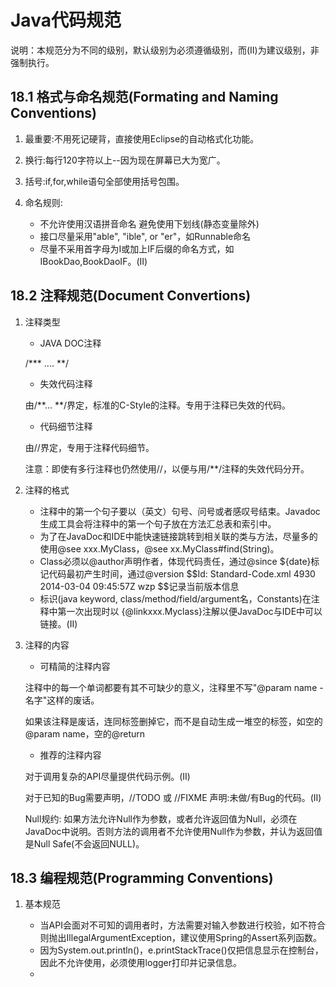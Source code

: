 # Java代码规范

说明：本规范分为不同的级别，默认级别为必须遵循级别，而(II)为建议级别，非强制执行。

## 18.1 格式与命名规范(Formating and Naming Conventions)

1. 最重要:不用死记硬背，直接使用Eclipse的自动格式化功能。
2. 换行:每行120字符以上--因为现在屏幕已大为宽广。
3. 括号:if,for,while语句全部使用括号包围。
4. 命名规则:
    
    * 不允许使用汉语拼音命名 避免使用下划线(静态变量除外)
    * 接口尽量采用"able", "ible", or "er"，如Runnable命名
    * 尽量不采用首字母为I或加上IF后缀的命名方式，如IBookDao,BookDaoIF。(II)

## 18.2 注释规范(Document Convertions)

1. 注释类型

    * JAVA DOC注释
    
    /\*\*\* .... **/
    
    * 失效代码注释
    
    由/\*\*... **/界定，标准的C-Style的注释。专用于注释已失效的代码。
    
    * 代码细节注释
    
    由//界定，专用于注释代码细节。

    注意：即使有多行注释也仍然使用//，以便与用/**/注释的失效代码分开。
    
2. 注释的格式
   
    * 注释中的第一个句子要以（英文）句号、问号或者感叹号结束。Javadoc生成工具会将注释中的第一个句子放在方法汇总表和索引中。
    * 为了在JavaDoc和IDE中能快速链接跳转到相关联的类与方法，尽量多的使用@see xxx.MyClass，@see xx.MyClass#find(String)。
    * Class必须以@author声明作者，体现代码责任，通过@since ${date}标记代码最初产生时间，通过@version \$\$Id: Standard-Code.xml 4930 2014-03-04 09:45:57Z wzp $$记录当前版本信息
    * 标识(java keyword, class/method/field/argument名，Constants)在注释中第一次出现时以 {@linkxxx.Myclass}注解以便JavaDoc与IDE中可以链接。(II)

3. 注释的内容

    * 可精简的注释内容
    
    注释中的每一个单词都要有其不可缺少的意义，注释里不写"@param name -名字"这样的废话。

    如果该注释是废话，连同标签删掉它，而不是自动生成一堆空的标签，如空的@param name，空的@return
    
    * 推荐的注释内容
    
    对于调用复杂的API尽量提供代码示例。(II)

    对于已知的Bug需要声明，//TODO 或 //FIXME 声明:未做/有Bug的代码。(II)
    
    Null规约:  如果方法允许Null作为参数，或者允许返回值为Null，必须在JavaDoc中说明。否则方法的调用者不允许使用Null作为参数，并认为返回值是Null Safe(不会返回NULL)。

## 18.3 编程规范(Programming Conventions)    

1. 基本规范

    * 当API会面对不可知的调用者时，方法需要对输入参数进行校验，如不符合则抛出IllegalArgumentException，建议使用Spring的Assert系列函数。
    * 因为System.out.println()，e.printStackTrace()仅把信息显示在控制台，因此不允许使用，必须使用logger打印并记录信息。
    * 
    
    